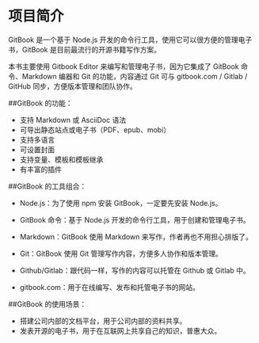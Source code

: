 # 项目简介
GitBook 是一个基于 Node.js 开发的命令行工具，使用它可以很方便的管理电子书，GitBook 是目前最流行的开源书籍写作方案。

本书主要使用 Gitbook Editor 来编写和管理电子书，因为它集成了 GitBook 命令、Markdown 编器和 Git 的功能，内容通过 Git 可与 gitbook.com / Gitlab / GitHub 同步，方便版本管理和团队协作。

##GitBook 的功能：

- 支持 Markdown 或 AsciiDoc 语法
- 可导出静态站点或电子书（PDF、epub、mobi）
- 支持多语言
- 可设置封面
- 支持变量、模板和模板继承
- 有丰富的插件

##GitBook 的工具组合：

- Node.js：为了使用 npm 安装 GitBook，一定要先安装 Node.js。
- GitBook 命令：基于 Node.js 开发的命令行工具，用于创建和管理电子书。
- Markdown：GitBook 使用 Markdown 来写作，作者再也不用担心排版了。


- Git：GitBook 使用 Git 管理写作内容，方便多人协作和版本管理。


- Github/Gitlab：跟代码一样，写作的内容可以托管在 Github 或 Gitlab 中。


- gitbook.com：用于在线编写、发布和托管电子书的网站。

##GitBook 的使用场景：

- 搭建公司内部的文档平台，用于公司内部的资料共享。
- 发表开源的电子书，用于在互联网上共享自己的知识，普惠大众。
